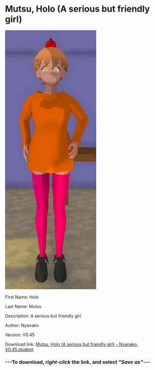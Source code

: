 # Mutsu, Holo (A serious but friendly girl)

<img src = "https://raw.githubusercontent.com/Arbiter1223/Daigaku-Gurashi-Custom-Students/master/Students/Files/Mutsu%2C%20Holo%20(A%20serious%20but%20friendly%20girl).png">

First Name: Holo

Last Name: Mutsu

Description: A serious but friendly girl

Author: Nyanako

Version: V0.45

Download link: <a href="https://raw.githubusercontent.com/Arbiter1223/Daigaku-Gurashi-Custom-Students/master/Students/Files/Mutsu%2C%20Holo%20(A%20serious%20but%20friendly%20girl)%20-%20Nyanako%2C%20V0.45.student">Mutsu, Holo (A serious but friendly girl) - Nyanako, V0.45.student</a>

### ---**To download, _right-click_ the link, and select _"Save as"_**---
